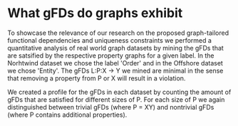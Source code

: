 # What gFDs do graphs exhibit

To showcase the relevance of our research on the proposed graph-tailored functional dependencies and uniqueness constraints we performed a quantitative analysis of real world graph datasets by mining the gFDs that are satsified by the respective property graphs for a given label. In the Norhtwind dataset we chose the label 'Order' and in the Offshore dataset we chose 'Entity'. The gFDs L:P:X -> Y we mined are minimal in the sense that removing a property from P or X will result in a violation.

We created a profile for the gFDs in each dataset by counting the amount of gFDs that are satisfied for different sizes of P. For each size of P we again distinguished between trivial gFDs (where P = XY) and nontrivial gFDs (where P contains additional properties).

